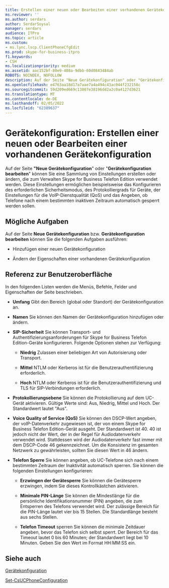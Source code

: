 ```yaml
---
title: Erstellen einer neuen oder Bearbeiten einer vorhandenen Gerätekonfiguration
ms.reviewer: ''
ms.author: serdars
author: SerdarSoysal
manager: serdars
audience: ITPro
ms.topic: article
ms.custom:
- ms.lync.lscp.ClientPhoneCfgEdit
ms.prod: skype-for-business-itpro
f1.keywords:
- CSH
ms.localizationpriority: medium
ms.assetid: aac152bf-80e9-408a-9dbb-60d0843484ab
ROBOTS: NOINDEX, NOFOLLOW
description: Auf der Seite "Neue Gerätekonfiguration" oder "Gerätekonfiguration bearbeiten" können Sie eine Sammlung von Einstellungen erstellen oder ändern, die zum Verwalten Skype for Business Telefon Edition verwendet werden. Diese Einstellungen ermöglichen beispielsweise das Konfigurieren des erforderlichen Sicherheitsmodus, des Protokolliergrads für Geräte, der Einstellungen für die VoIP-Dienstqualität (QoS) und das Angeben, ob Telefone nach einem bestimmten inaktiven Zeitraum automatisch gesperrt werden sollen.
ms.openlocfilehash: e4763aa18d17a7aae7a4a494c43ac044f232158c
ms.sourcegitcommit: 59d209ed669c13807e38196dd2a2c0a4127d3621
ms.translationtype: MT
ms.contentlocale: de-DE
ms.lasthandoff: 02/05/2022
ms.locfileid: "62389637"
---
```

# <a name="device-configuration-create-new-or-edit-existing"></a>Gerätekonfiguration: Erstellen einer neuen oder Bearbeiten einer vorhandenen Gerätekonfiguration
 
Auf der Seite **"Neue Gerätekonfiguration**" oder "**Gerätekonfiguration bearbeiten**" können Sie eine Sammlung von Einstellungen erstellen oder ändern, die zum Verwalten Skype for Business Telefon Edition verwendet werden. Diese Einstellungen ermöglichen beispielsweise das Konfigurieren des erforderlichen Sicherheitsmodus, des Protokolliergrads für Geräte, der Einstellungen für die VoIP-Dienstqualität (QoS) und das Angeben, ob Telefone nach einem bestimmten inaktiven Zeitraum automatisch gesperrt werden sollen.
  
## <a name="tasks-you-can-perform"></a>Mögliche Aufgaben

Auf der Seite **Neue Gerätekonfiguration** bzw. **Gerätekonfiguration bearbeiten** können Sie die folgenden Aufgaben ausführen:
  
- Hinzufügen einer neuen Gerätekonfiguration
    
- Ändern der Eigenschaften einer vorhandenen Gerätekonfiguration
    
## <a name="ui-reference"></a>Referenz zur Benutzeroberfläche

In den folgenden Listen werden die Menüs, Befehle, Felder und Eigenschaften der Seite beschrieben.
  
- **Umfang** Gibt den Bereich (global oder Standort) der Gerätekonfiguration an.
    
- **Namen** Sie können den Namen der Gerätekonfiguration hinzufügen oder ändern.
    
- **SIP-Sicherheit** Sie können Transport- und Authentifizierungsanforderungen für Skype for Business Telefon Edition-Geräte konfigurieren. Folgende Optionen stehen zur Verfügung:
    
  - **Niedrig** Zulassen einer beliebigen Art von Autorisierung oder Transport.
    
  - **Mittel** NTLM oder Kerberos ist für die Benutzerauthentifizierung erforderlich.
    
  - **Hoch** NTLM oder Kerberos ist für die Benutzerauthentifizierung und TLS für SIP-Verbindungen erforderlich.
    
- **Protokollierungsebene** Sie können die Protokollierung auf dem UC-Gerät aktivieren. Gültige Werte sind: Aus, Niedrig, Mittel und Hoch. Der Standardwert lautet "Aus".
    
- **Voice Quality of Service (QoS)** Sie können den DSCP-Wert angeben, der voIP-Datenverkehr zugewiesen ist, der von einem Skype for Business Telefon Edition-Gerät ausgeht. Der Standardwert ist 40. 40 ist jedoch nicht der Wert, der in der Regel für Audiodatenverkehr verwendet wird. Stattdessen wird der Audiodatenverkehr fast immer mit dem DSCP-Code 46 gekennzeichnet. Um die Konsistenz im gesamten Netzwerk zu gewährleisten, sollten Sie diesen Wert in 46 ändern.
    
- **Telefon Sperre** Sie können angeben, ob UC-Telefone sich nach einem bestimmten Zeitraum der Inaktivität automatisch sperren. Sie können die folgenden Einstellungen konfigurieren:
    
  - **Erzwingen der Gerätesperre** Sie können die Gerätesperre erzwingen, indem Sie dieses Kontrollkästchen aktivieren.
    
  - **Minimale PIN-Länge** Sie können die Mindestlänge für die persönliche Identifikationsnummer (PIN) angeben, die zum Entsperren des Telefons verwendet wird. Der zulässige Bereich für die PIN-Länge lautet vier bis 15 Stellen. Die Standardlänge besteht aus sechs Stellen.
    
  - **Telefon Timeout** sperren Sie können die minimale Zeitdauer angeben, bevor das Telefon sich selbst sperrt. Der Bereich für das Timeout lautet 0 bis 60 Minuten; der Standardwert liegt bei 10 Minuten. Geben Sie den Wert im Format HH:MM:SS ein.
    
## <a name="see-also"></a>Siehe auch

[Gerätekonfiguration](ms.lync.lscp.ClientDeviceCfgMain.md)

[Set-CsUCPhoneConfiguration](/powershell/module/skype/set-csucphoneconfiguration?view=skype-ps)
